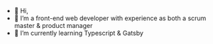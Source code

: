 - 👋 Hi,
- 👀 I’m a front-end web developer with experience as both a scrum master & product manager
- 🧠 I’m currently learning Typescript & Gatsby
